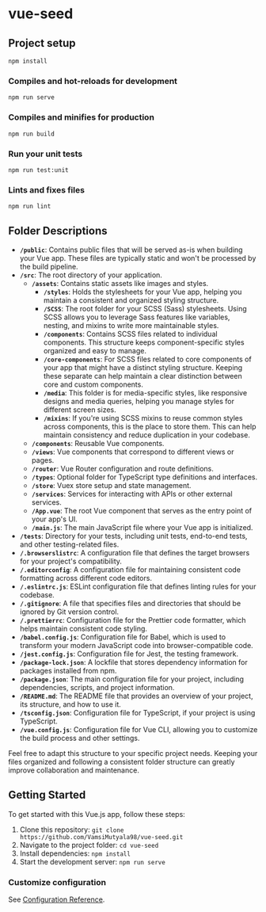 # vue-seed

## Project setup

```
npm install
```

### Compiles and hot-reloads for development

```
npm run serve
```

### Compiles and minifies for production

```
npm run build
```

### Run your unit tests

```
npm run test:unit
```

### Lints and fixes files

```
npm run lint
```

## Folder Descriptions

- **`/public`**: Contains public files that will be served as-is when building your Vue app. These files are typically static and won't be processed by the build pipeline.
- **`/src`**: The root directory of your application.
  - **`/assets`**: Contains static assets like images and styles.
    - **`/styles`**: Holds the stylesheets for your Vue app, helping you maintain a consistent and organized styling structure.
    - **`/SCSS`**: The root folder for your SCSS (Sass) stylesheets. Using SCSS allows you to leverage Sass features like variables, nesting, and mixins to write more maintainable styles.
    - **`/components`**: Contains SCSS files related to individual components. This structure keeps component-specific styles organized and easy to manage.
    - **`/core-components`**: For SCSS files related to core components of your app that might have a distinct styling structure. Keeping these separate can help maintain a clear distinction between core and custom components.
    - **`/media`**: This folder is for media-specific styles, like responsive designs and media queries, helping you manage styles for different screen sizes.
    - **`/mixins`**: If you're using SCSS mixins to reuse common styles across components, this is the place to store them. This can help maintain consistency and reduce duplication in your codebase.
  - **`/components`**: Reusable Vue components.
  - **`/views`**: Vue components that correspond to different views or pages.
  - **`/router`**: Vue Router configuration and route definitions.
  - **`/types`**: Optional folder for TypeScript type definitions and interfaces.
  - **`/store`**: Vuex store setup and state management.
  - **`/services`**: Services for interacting with APIs or other external services.
  - **`/App.vue`**: The root Vue component that serves as the entry point of your app's UI.
  - **`/main.js`**: The main JavaScript file where your Vue app is initialized.
- **`/tests`**: Directory for your tests, including unit tests, end-to-end tests, and other testing-related files.
- **`/.browserslistrc`**: A configuration file that defines the target browsers for your project's compatibility.
- **`/.editorconfig`**: A configuration file for maintaining consistent code formatting across different code editors.
- **`/.eslintrc.js`**: ESLint configuration file that defines linting rules for your codebase.
- **`/.gitignore`**: A file that specifies files and directories that should be ignored by Git version control.
- **`/.prettierrc`**: Configuration file for the Prettier code formatter, which helps maintain consistent code styling.
- **`/babel.config.js`**: Configuration file for Babel, which is used to transform your modern JavaScript code into browser-compatible code.
- **`/jest.config.js`**: Configuration file for Jest, the testing framework.
- **`/package-lock.json`**: A lockfile that stores dependency information for packages installed from npm.
- **`/package.json`**: The main configuration file for your project, including dependencies, scripts, and project information.
- **`/README.md`**: The README file that provides an overview of your project, its structure, and how to use it.
- **`/tsconfig.json`**: Configuration file for TypeScript, if your project is using TypeScript.
- **`/vue.config.js`**: Configuration file for Vue CLI, allowing you to customize the build process and other settings.

Feel free to adapt this structure to your specific project needs. Keeping your files organized and following a consistent folder structure can greatly improve collaboration and maintenance.

## Getting Started

To get started with this Vue.js app, follow these steps:

1. Clone this repository: `git clone https://github.com/VamsiMutyala98/vue-seed.git`
2. Navigate to the project folder: `cd vue-seed`
3. Install dependencies: `npm install`
4. Start the development server: `npm run serve`

### Customize configuration

See [Configuration Reference](https://cli.vuejs.org/config/).
